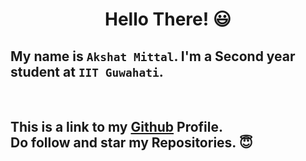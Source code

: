 # <p align="center">Hello There! 😃</p>
## My name is `Akshat Mittal`. I'm a Second year student at `IIT Guwahati`.
<br>

## This is a link to my [Github](https://github.com/akshatmittal2002)  Profile.<br>Do follow and star my Repositories. 😇
